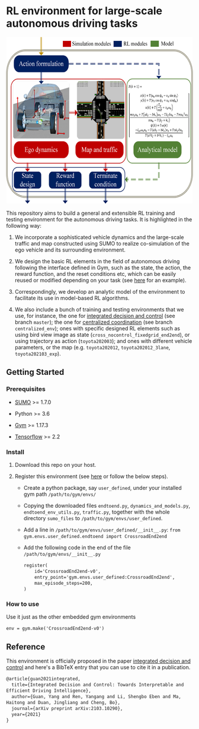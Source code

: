 # RL environment for large-scale autonomous driving tasks
<div  align="center">    
<img src="utils/illustration.jpg" alt="drawing" height="450" width="600"/>
</div>

This repository aims to build a general and extensible RL training and testing environment for 
the autonomous driving tasks. It is highlighted in the following way:

1) We incorporate a sophisticated 
vehicle dynamics and the large-scale traffic and map constructed using
SUMO to realize co-simulation of the ego vehicle and its surrounding 
environment. 

2) We design the basic RL elements in the field of
autonomous driving following the interface defined in Gym, such as the state,
the action, the reward function, and the reset conditions etc, which can
be easily reused or modified depending on your task (see [here](https://github.com/mahaitongdae/safe_exp_env) for an example).

3) Correspondingly, we develop an analytic model of the environment to facilitate its use
in model-based RL algorithms. 

4) We also include a bunch of training and testing environments that we use, for instance, the one for
[integrated decision and control](https://arxiv.org/pdf/2103.10290.pdf) (see branch ```master```); the one for
[centralized coordination](https://arxiv.org/pdf/1912.08410.pdf) (see branch ```centralized_env```); ones
with specific designed RL elements such as using bird view image as state (```cross_nocontrol_fixedgrid_end2end```),
or using trajectory as action (```toyota202003```); and ones with different vehicle parameters, or the map
(e.g. ```toyota202012```, ```toyota202012_3lane```, ```toyota202103_exp```).

## Getting Started
### Prerequisites
* [SUMO](https://sumo.dlr.de/docs/Downloads.php) >= 1.7.0

* Python >= 3.6

* [Gym](https://sumo.dlr.de/docs/Downloads.php) >= 1.17.3

* [Tensorflow](https://www.tensorflow.org/install) >= 2.2

### Install
1. Download this repo on your host.

2. Register this environment (see [here](https://github.com/openai/gym/issues/626) or follow the below steps).
    * Create a python package, say ```user_defined```, under your installed gym path ```/path/to/gym/envs/```
    
    * Copying the downloaded files ```endtoend.py```, 
    ```dynamics_and_models.py```, ```endtoend_env_utils.py```, 
    ```traffic.py```, together with the whole directory ```sumo_files```
    to ```/path/to/gym/envs/user_defined```.
  
    * Add a line in ```/path/to/gym/envs/user_defined/__init__.py```:
    ```from gym.envs.user_defined.endtoend import CrossroadEnd2end```
    
    * Add the following code in the end of the file ```/path/to/gym/envs/__init__.py```
        ```
        register(
            id='CrossroadEnd2end-v0',
            entry_point='gym.envs.user_defined:CrossroadEnd2end',
            max_episode_steps=200,
        )
        ```
### How to use
Use it just as the other embedded gym environments
```
env = gym.make('CrossroadEnd2end-v0')
```

## Reference

This environment is officially proposed in the paper
[integrated decision and control](https://arxiv.org/pdf/2103.10290.pdf)
and here's a BibTeX entry that you can use to cite it in a publication.
```
@article{guan2021integrated,
  title={Integrated Decision and Control: Towards Interpretable and Efficient Driving Intelligence},
  author={Guan, Yang and Ren, Yangang and Li, Shengbo Eben and Ma, Haitong and Duan, Jingliang and Cheng, Bo},
  journal={arXiv preprint arXiv:2103.10290},
  year={2021}
}
```





